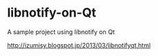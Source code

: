 libnotify-on-Qt
===============

A sample project using libnotify on Qt

http://izumisy.blogspot.jp/2013/03/libnotifyqt.html

